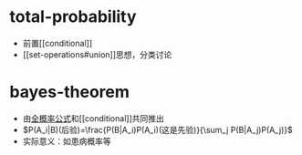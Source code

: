 # total-probability
- 前置[[conditional]]
- [[set-operations#union]]思想，分类讨论
# bayes-theorem
- 由[全概率公式](#total-probability)和[[conditional]]共同推出
- $P(A_i|B)(后验)=\frac{P(B|A_i)P(A_i)(这是先验)}{\sum_j P(B|A_j)P(A_j)}$
- 实际意义：如患病概率等